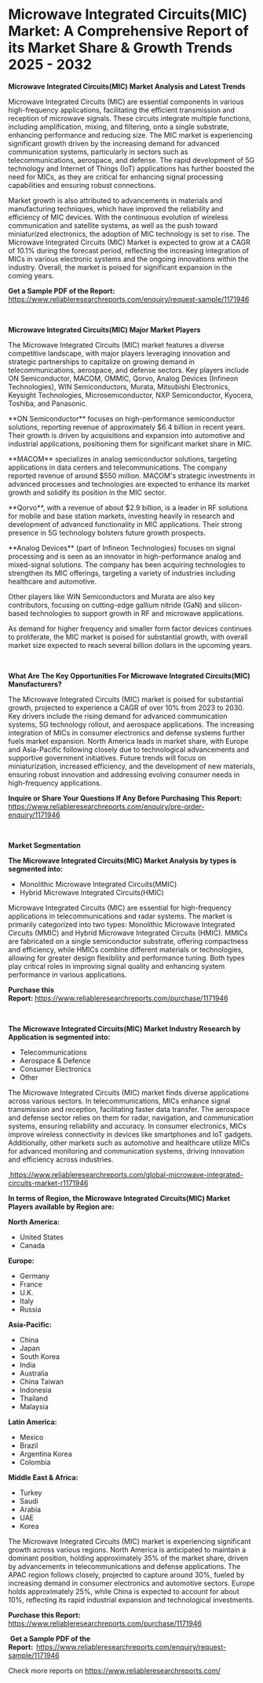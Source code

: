 <p><h1>Microwave Integrated Circuits(MIC) Market: A Comprehensive Report of its Market Share & Growth Trends 2025 - 2032</h1></p><p><strong>Microwave Integrated Circuits(MIC) Market Analysis and Latest Trends</strong></p>
<p><p>Microwave Integrated Circuits (MIC) are essential components in various high-frequency applications, facilitating the efficient transmission and reception of microwave signals. These circuits integrate multiple functions, including amplification, mixing, and filtering, onto a single substrate, enhancing performance and reducing size. The MIC market is experiencing significant growth driven by the increasing demand for advanced communication systems, particularly in sectors such as telecommunications, aerospace, and defense. The rapid development of 5G technology and Internet of Things (IoT) applications has further boosted the need for MICs, as they are critical for enhancing signal processing capabilities and ensuring robust connections.</p><p>Market growth is also attributed to advancements in materials and manufacturing techniques, which have improved the reliability and efficiency of MIC devices. With the continuous evolution of wireless communication and satellite systems, as well as the push toward miniaturized electronics, the adoption of MIC technology is set to rise. The Microwave Integrated Circuits (MIC) Market is expected to grow at a CAGR of 10.1% during the forecast period, reflecting the increasing integration of MICs in various electronic systems and the ongoing innovations within the industry. Overall, the market is poised for significant expansion in the coming years.</p></p>
<p><strong>Get a Sample PDF of the Report:&nbsp;</strong> <a href="https://www.reliableresearchreports.com/enquiry/request-sample/1171946?utm_campaign=2185&utm_medium=2&utm_source=Github&utm_content=ia&utm_term=13022025&utm_id=microwave-integrated-circuitsmic">https://www.reliableresearchreports.com/enquiry/request-sample/1171946</a></p>
<p>&nbsp;</p>
<p><strong>Microwave Integrated Circuits(MIC) Major Market Players</strong></p>
<p><p>The Microwave Integrated Circuits (MIC) market features a diverse competitive landscape, with major players leveraging innovation and strategic partnerships to capitalize on growing demand in telecommunications, aerospace, and defense sectors. Key players include ON Semiconductor, MACOM, OMMIC, Qorvo, Analog Devices (Infineon Technologies), WIN Semiconductors, Murata, Mitsubishi Electronics, Keysight Technologies, Microsemiconductor, NXP Semiconductor, Kyocera, Toshiba, and Panasonic.</p><p>**ON Semiconductor** focuses on high-performance semiconductor solutions, reporting revenue of approximately $6.4 billion in recent years. Their growth is driven by acquisitions and expansion into automotive and industrial applications, positioning them for significant market share in MIC.</p><p>**MACOM** specializes in analog semiconductor solutions, targeting applications in data centers and telecommunications. The company reported revenue of around $550 million. MACOM's strategic investments in advanced processes and technologies are expected to enhance its market growth and solidify its position in the MIC sector.</p><p>**Qorvo**, with a revenue of about $2.9 billion, is a leader in RF solutions for mobile and base station markets, investing heavily in research and development of advanced functionality in MIC applications. Their strong presence in 5G technology bolsters future growth prospects.</p><p>**Analog Devices** (part of Infineon Technologies) focuses on signal processing and is seen as an innovator in high-performance analog and mixed-signal solutions. The company has been acquiring technologies to strengthen its MIC offerings, targeting a variety of industries including healthcare and automotive.</p><p>Other players like WIN Semiconductors and Murata are also key contributors, focusing on cutting-edge gallium nitride (GaN) and silicon-based technologies to support growth in RF and microwave applications.</p><p>As demand for higher frequency and smaller form factor devices continues to proliferate, the MIC market is poised for substantial growth, with overall market size expected to reach several billion dollars in the upcoming years.</p></p>
<p>&nbsp;</p>
<p><strong>What Are The Key Opportunities For Microwave Integrated Circuits(MIC) Manufacturers?</strong></p>
<p><p>The Microwave Integrated Circuits (MIC) market is poised for substantial growth, projected to experience a CAGR of over 10% from 2023 to 2030. Key drivers include the rising demand for advanced communication systems, 5G technology rollout, and aerospace applications. The increasing integration of MICs in consumer electronics and defense systems further fuels market expansion. North America leads in market share, with Europe and Asia-Pacific following closely due to technological advancements and supportive government initiatives. Future trends will focus on miniaturization, increased efficiency, and the development of new materials, ensuring robust innovation and addressing evolving consumer needs in high-frequency applications.</p></p>
<p><strong>Inquire or Share Your Questions If Any Before Purchasing This Report:</strong> <a href="https://www.reliableresearchreports.com/enquiry/pre-order-enquiry/1171946?utm_campaign=2185&utm_medium=2&utm_source=Github&utm_content=ia&utm_term=13022025&utm_id=microwave-integrated-circuitsmic">https://www.reliableresearchreports.com/enquiry/pre-order-enquiry/1171946</a></p>
<p>&nbsp;</p>
<p><strong>Market Segmentation</strong></p>
<p><strong>The Microwave Integrated Circuits(MIC) Market Analysis by types is segmented into:</strong></p>
<p><ul><li>Monolithic Microwave Integrated Circuits(MMIC)</li><li>Hybrid Microwave Integrated Circuits(HMIC)</li></ul></p>
<p><p>Microwave Integrated Circuits (MIC) are essential for high-frequency applications in telecommunications and radar systems. The market is primarily categorized into two types: Monolithic Microwave Integrated Circuits (MMIC) and Hybrid Microwave Integrated Circuits (HMIC). MMICs are fabricated on a single semiconductor substrate, offering compactness and efficiency, while HMICs combine different materials or technologies, allowing for greater design flexibility and performance tuning. Both types play critical roles in improving signal quality and enhancing system performance in various applications.</p></p>
<p><strong>Purchase this Report:&nbsp;</strong><a href="https://www.reliableresearchreports.com/purchase/1171946?utm_campaign=2185&utm_medium=2&utm_source=Github&utm_content=ia&utm_term=13022025&utm_id=microwave-integrated-circuitsmic">https://www.reliableresearchreports.com/purchase/1171946</a></p>
<p>&nbsp;</p>
<p><strong>The Microwave Integrated Circuits(MIC) Market Industry Research by Application is segmented into:</strong></p>
<p><ul><li>Telecommunications</li><li>Aerospace & Defence</li><li>Consumer Electronics</li><li>Other</li></ul></p>
<p><p>The Microwave Integrated Circuits (MIC) market finds diverse applications across various sectors. In telecommunications, MICs enhance signal transmission and reception, facilitating faster data transfer. The aerospace and defense sector relies on them for radar, navigation, and communication systems, ensuring reliability and accuracy. In consumer electronics, MICs improve wireless connectivity in devices like smartphones and IoT gadgets. Additionally, other markets such as automotive and healthcare utilize MICs for advanced monitoring and communication systems, driving innovation and efficiency across industries.</p></p>
<p><a href="https://www.reliableresearchreports.com/global-microwave-integrated-circuits-market-r1171946?utm_campaign=2185&utm_medium=2&utm_source=Github&utm_content=ia&utm_term=13022025&utm_id=microwave-integrated-circuitsmic">&nbsp;https://www.reliableresearchreports.com/global-microwave-integrated-circuits-market-r1171946</a></p>
<p><strong>In terms of Region, the Microwave Integrated Circuits(MIC) Market Players available by Region are:</strong></p>
<p>
    <p> <strong> North America: </strong>
        <ul>
            <li>United States</li>
            <li>Canada</li>
        </ul>
        </p> 
    <p> <strong> Europe: </strong>
        <ul>
            <li>Germany</li>
            <li>France</li>
            <li>U.K.</li>
            <li>Italy</li>
            <li>Russia</li>
        </ul>
        </p> 
    <p> <strong> Asia-Pacific: </strong>
        <ul>
            <li>China</li>
            <li>Japan</li>
            <li>South Korea</li>
            <li>India</li>
            <li>Australia</li>
            <li>China Taiwan</li>
            <li>Indonesia</li>
            <li>Thailand</li>
            <li>Malaysia</li>
        </ul>
        </p> 
    <p> <strong> Latin America: </strong>
        <ul>
            <li>Mexico</li>
            <li>Brazil</li>
            <li>Argentina Korea</li>
            <li>Colombia</li>
        </ul>
        </p> 
    <p> <strong> Middle East & Africa: </strong>
        <ul>
            <li>Turkey</li>
            <li>Saudi</li>
            <li>Arabia</li>
            <li>UAE</li>
            <li>Korea</li>
        </ul>
    </p>
    </p>
<p><p>The Microwave Integrated Circuits (MIC) market is experiencing significant growth across various regions. North America is anticipated to maintain a dominant position, holding approximately 35% of the market share, driven by advancements in telecommunications and defense applications. The APAC region follows closely, projected to capture around 30%, fueled by increasing demand in consumer electronics and automotive sectors. Europe holds approximately 25%, while China is expected to account for about 10%, reflecting its rapid industrial expansion and technological investments.</p></p>
<p><strong>Purchase this Report: </strong><a href="https://www.reliableresearchreports.com/purchase/1171946?utm_campaign=2185&utm_medium=2&utm_source=Github&utm_content=ia&utm_term=13022025&utm_id=microwave-integrated-circuitsmic">https://www.reliableresearchreports.com/purchase/1171946</a></p>
<p>&nbsp;<strong>Get a Sample PDF of the Report:&nbsp;&nbsp;</strong><a href="https://www.reliableresearchreports.com/enquiry/request-sample/1171946?utm_campaign=2185&utm_medium=2&utm_source=Github&utm_content=ia&utm_term=13022025&utm_id=microwave-integrated-circuitsmic">https://www.reliableresearchreports.com/enquiry/request-sample/1171946</a></p>
<p><strong></strong></p>
<p>Check more reports on <a href="https://www.reliableresearchreports.com/?utm_campaign=2185&utm_medium=2&utm_source=Github&utm_content=ia&utm_term=13022025&utm_id=microwave-integrated-circuitsmic">https://www.reliableresearchreports.com/</a></p>